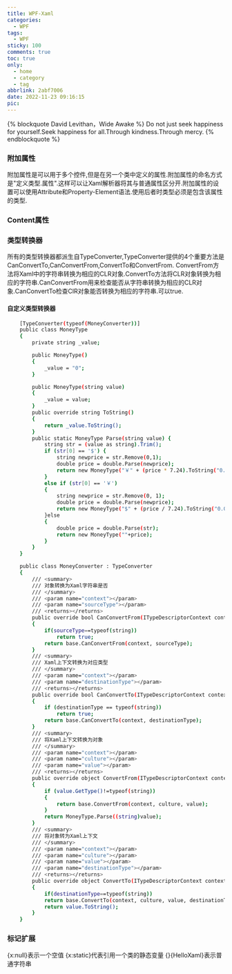 ```yaml
---
title: WPF-Xaml
categories:
  - WPF
tags:
  - WPF
sticky: 100
comments: true
toc: true
only:
  - home
  - category
  - tag
abbrlink: 2abf7006
date: 2022-11-23 09:16:15
pic:
---
```


{% blockquote David Levithan，Wide Awake %}
Do not just seek happiness for yourself.Seek happiness for all.Through kindness.Through mercy.
{% endblockquote %}

### 附加属性
附加属性是可以用于多个控件,但是在另一个类中定义的属性.附加属性的命名方式是"定义类型.属性".这样可以让Xaml解析器将其与普通属性区分开.附加属性的设置可以使用Attribute和Property-Element语法.使用后者时类型必须是包含该属性的类型.
### Content属性
### 类型转换器
所有的类型转换器都派生自TypeConverter,TypeConverter提供的4个重要方法是CanConvertTo,CanConvertFrom,ConvertTo和ConvertFrom.
ConvertFrom方法将Xaml中的字符串转换为相应的CLR对象.ConvertTo方法将CLR对象转换为相应的字符串.CanConvertFrom用来检查能否从字符串转换为相应的CLR对象.CanConvertTo检查ClR对象能否转换为相应的字符串.可以true.
#### 自定义类型转换器
``` bash
    [TypeConverter(typeof(MoneyConverter))]
    public class MoneyType
    {
        private string _value;

        public MoneyType()
        {
            _value = "0";
        }

        public MoneyType(string value)
        {
            _value = value;
        }
        public override string ToString()
        {
            return _value.ToString();
        }
        public static MoneyType Parse(string value) {
            string str = (value as string).Trim();
            if (str[0] == '$') {
                string newprice = str.Remove(0,1);
                double price = double.Parse(newprice);
                return new MoneyType("￥" + (price * 7.24).ToString("0.00"));
            }
            else if (str[0] == '￥')
            {
                string newprice = str.Remove(0, 1);
                double price = double.Parse(newprice);
                return new MoneyType("$" + (price / 7.24).ToString("0.00"));
            }else
            {
                double price = double.Parse(str);
                return new MoneyType(""+price);
            }
        }
    }

    public class MoneyConverter : TypeConverter
    {
        /// <summary>
        /// 对象转换为Xaml字符串是否
        /// </summary>
        /// <param name="context"></param>
        /// <param name="sourceType"></param>
        /// <returns></returns>
        public override bool CanConvertFrom(ITypeDescriptorContext context, Type sourceType)
        {
            if(sourceType==typeof(string))
                return true;
            return base.CanConvertFrom(context, sourceType);
        }
        /// <summary>
        /// Xaml上下文转换为对应类型
        /// </summary>
        /// <param name="context"></param>
        /// <param name="destinationType"></param>
        /// <returns></returns>
        public override bool CanConvertTo(ITypeDescriptorContext context, Type destinationType)
        {
            if (destinationType == typeof(string))
                return true;
            return base.CanConvertTo(context, destinationType);
        }
        /// <summary>
        /// 将Xaml上下文转换为对象
        /// </summary>
        /// <param name="context"></param>
        /// <param name="culture"></param>
        /// <param name="value"></param>
        /// <returns></returns>
        public override object ConvertFrom(ITypeDescriptorContext context, CultureInfo culture, object value)
        {
            if (value.GetType()!=typeof(string))
            {
                return base.ConvertFrom(context, culture, value);
            }
            return MoneyType.Parse((string)value);
        }
        /// <summary>
        /// 将对象转为Xaml上下文
        /// </summary>
        /// <param name="context"></param>
        /// <param name="culture"></param>
        /// <param name="value"></param>
        /// <param name="destinationType"></param>
        /// <returns></returns>
        public override object ConvertTo(ITypeDescriptorContext context, CultureInfo culture, object value, Type destinationType)
        {
            if(destinationType==typeof(string))
            return base.ConvertTo(context, culture, value, destinationType);
            return value.ToString();
        }
    }

```
### 标记扩展
{x:null}表示一个空值 {x:static}代表引用一个类的静态变量 {}{HelloXaml}表示普通字符串







